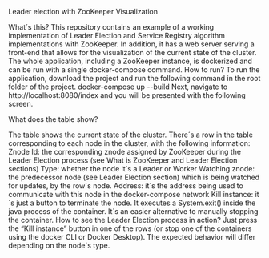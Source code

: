 Leader election with ZooKeeper Visualization

What´s this?
This repository contains an example of a working implementation of Leader Election and Service Registry algorithm implementations with ZooKeeper. In addition, it has a web server serving a front-end that allows for the visualization of the current state of the cluster. The whole application, including a ZooKeeper instance, is dockerized and can be run with a single docker-compose command.
How to run?
To run the application, download the project and run the following command in the root folder of the project.
docker-compose up --build
Next, navigate to http://localhost:8080/index and you will be presented with the following screen.

What does the table show?

The table shows the current state of the cluster. There´s a row in the table corresponding to each node in the cluster, with the following information:
Znode Id: the corresponding znode assigned by ZooKeeper during the Leader Election process (see What is ZooKeeper and Leader Election sections) 
Type: whether the node it´s a Leader or Worker
Watching znode: the predecessor node (see Leader Election section) which is being watched for updates, by the row´s node.
Address: it´s the address being used to communicate with this node in the docker-compose network 
Kill instance: it´s just a button to terminate the node. It executes a System.exit() inside the java process of the container. It´s an easier alternative to manually stopping the container. 
How to see the Leader Election process in action?
Just press the “Kill instance” button in one of the rows (or stop one of the containers using the docker CLI or Docker Desktop). The expected behavior will differ depending on the node´s type.
